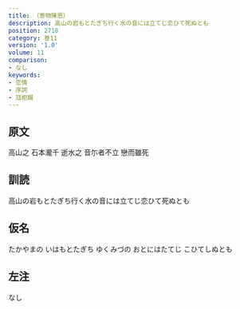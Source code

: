 ```yaml
---
title: （寄物陳思）
description: 高山の岩もとたぎち行く水の音には立てじ恋ひて死ぬとも
position: 2718
category: 巻11
version: '1.0'
volume: 11
comparison:
- なし
keywords:
- 恋情
- 序詞
- 尫柜蹋
---
```


## 原文

高山之 石本瀧千 逝水之 音尓者不立 戀而雖死

## 訓読

高山の岩もとたぎち行く水の音には立てじ恋ひて死ぬとも

## 仮名

たかやまの いはもとたぎち ゆくみづの おとにはたてじ こひてしぬとも

## 左注

なし
